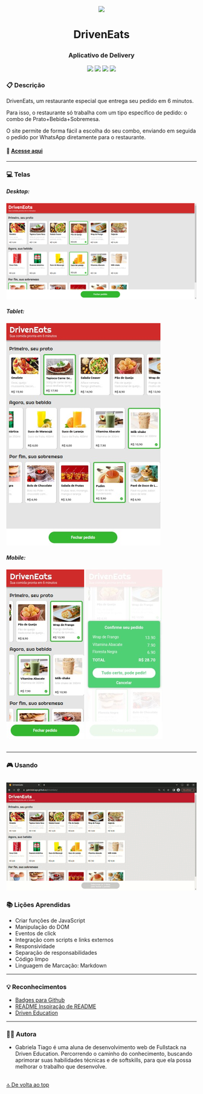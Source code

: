 <p align="center">
<img src="https://images.emojiterra.com/google/noto-emoji/v2.034/512px/1f354.png" height="80px"/>
</p>

# <p align = "center">DrivenEats</p>

### <p align = "center">Aplicativo de Delivery</p>

<p align = "center">
   <img src="https://img.shields.io/badge/HTML5-E34F26?style=for-the-badge&logo=html5&logoColor=white" heigth="30px"/>
   <img src="https://img.shields.io/badge/CSS3-1572B6?style=for-the-badge&logo=css3&logoColor=white" height="30px"/>
    <img src="https://img.shields.io/badge/JavaScript-F7DF1E?style=for-the-badge&logo=javascript&logoColor=black" height="30px"/>
   <img src="https://img.shields.io/badge/prettier-1A2C34?style=for-the-badge&logo=prettier&logoColor=F7BA3E" heigth="30px"/>
</p>

### :clipboard: Descrição

DrivenEats, um restaurante especial que entrega seu pedido em 6 minutos.

Para isso, o restaurante só trabalha com um tipo específico de pedido: o combo de Prato+Bebida+Sobremesa.

O site permite de forma fácil a escolha do seu combo, enviando em seguida o pedido por WhatsApp diretamente para o restaurante.

#### 🍔 [Acesse aqui](https://gabrielatiago.github.io/DrivenEats/)

---

### :computer: Telas

##### Desktop:

<img src="src/images/screen/large.png" alt="viewing the app on a large screen">

##### Tablet:

<img src="src/images/screen/medium.jpg" alt="viewing the app on a medium screen">

##### Mobile:

<div>
    <img src="src/images/screen/mobile-1.jpg" alt="viewing the app on a small screen">
    <img src="src/images/screen/mobile-2.jpg" alt="viewing the app on a small screen">
</div

$~$

---

### 🎮 Usando

## <img src="src/images/screen/large-screen.gif" alt="viewing the app on a large screen">

### :books: Lições Aprendidas

- Criar funções de JavaScript
- Manipulação do DOM
- Eventos de click
- Integração com scripts e links externos
- Responsividade
- Separação de responsabilidades
- Código limpo
- Linguagem de Marcação: Markdown

---

### :bulb: Reconhecimentos

- [Badges para Github](https://github.com/alexandresanlim/Badges4-README.md-Profile#-database-)
- [README Inspiração de README](https://gist.github.com/luanalessa/7f98467a5ed62d00dcbde67d4556a1e4#file-readme-md)
- [Driven Education](https://www.driven.com.br)

---

### 👩‍🦱 Autora

- Gabriela Tiago é uma aluna de desenvolvimento web de Fullstack na Driven Education. Percorrendo o caminho do conhecimento, buscando aprimorar suas habilidades técnicas e de softskills, para que ela possa melhorar o trabalho que desenvolve.

<br>[🔝 De volta ao top](#driveneats)<br>
